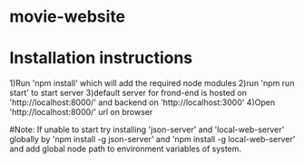 # movie-website

# Installation instructions

1)Run 'npm install' which will add the required node modules
2)run 'npm run start' to start server
3)default server for frond-end is hosted on 'http://localhost:8000/' and backend on 'http://localhost:3000'
4)Open 'http://localhost:8000/' url on browser

#Note:
If unable to start try installing 'json-server' and 'local-web-server' globally by
'npm install -g  json-server' and 'npm install -g  local-web-server' and add global node 
path to environment variables of system.